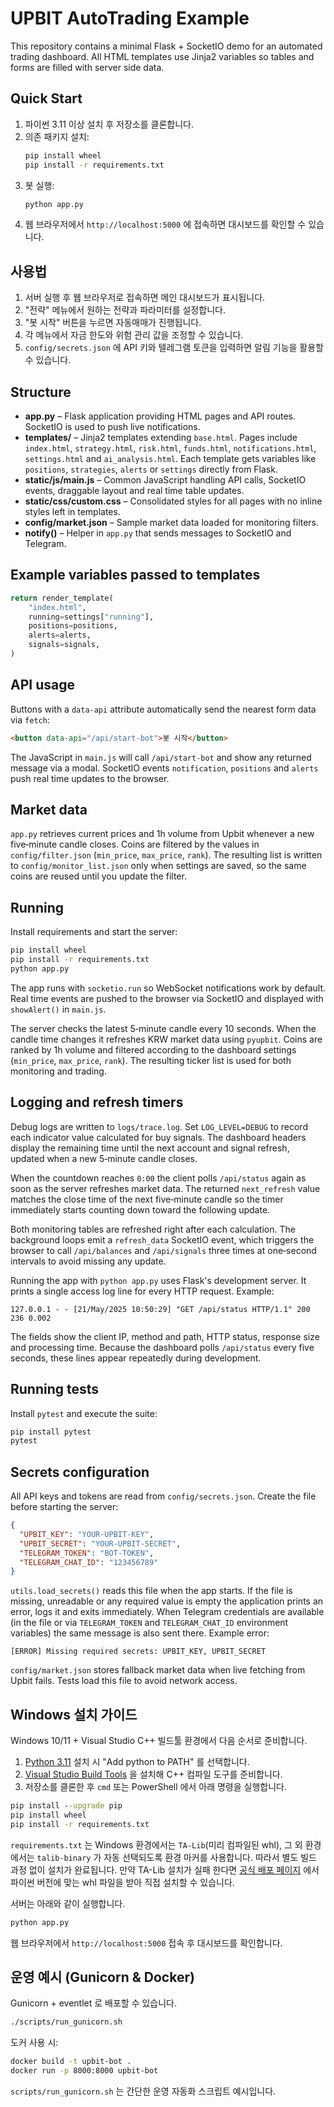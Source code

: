 # UPBIT AutoTrading Example

This repository contains a minimal Flask + SocketIO demo for an automated
trading dashboard. All HTML templates use Jinja2 variables so tables and forms
are filled with server side data.

## Quick Start
1. 파이썬 3.11 이상 설치 후 저장소를 클론합니다.
2. 의존 패키지 설치:
   ```bash
   pip install wheel
   pip install -r requirements.txt
   ```
3. 봇 실행:
   ```bash
   python app.py
   ```
4. 웹 브라우저에서 `http://localhost:5000` 에 접속하면 대시보드를 확인할 수 있습니다.
## 사용법
1. 서버 실행 후 웹 브라우저로 접속하면 메인 대시보드가 표시됩니다.
2. "전략" 메뉴에서 원하는 전략과 파라미터를 설정합니다.
3. "봇 시작" 버튼을 누르면 자동매매가 진행됩니다.
4. 각 메뉴에서 자금 한도와 위험 관리 값을 조정할 수 있습니다.
5. `config/secrets.json` 에 API 키와 텔레그램 토큰을 입력하면 알림 기능을 활용할 수 있습니다.


## Structure
- **app.py** – Flask application providing HTML pages and API routes. SocketIO is used to push live notifications.
- **templates/** – Jinja2 templates extending `base.html`. Pages include
  `index.html`, `strategy.html`, `risk.html`, `funds.html`, `notifications.html`,
  `settings.html` and `ai_analysis.html`.
  Each template gets variables like `positions`, `strategies`, `alerts` or `settings` directly from Flask.
- **static/js/main.js** – Common JavaScript handling API calls, SocketIO events,
  draggable layout and real time table updates.
- **static/css/custom.css** – Consolidated styles for all pages with no inline styles left in templates.
- **config/market.json** – Sample market data loaded for monitoring filters.
- **notify()** – Helper in `app.py` that sends messages to SocketIO and Telegram.

## Example variables passed to templates
```python
return render_template(
    "index.html",
    running=settings["running"],
    positions=positions,
    alerts=alerts,
    signals=signals,
)
```

## API usage
Buttons with a `data-api` attribute automatically send the nearest form data via `fetch`:
```html
<button data-api="/api/start-bot">봇 시작</button>
```
The JavaScript in `main.js` will call `/api/start-bot` and show any returned message via a modal.
SocketIO events `notification`, `positions` and `alerts` push real time updates to the browser.

## Market data
`app.py` retrieves current prices and 1h volume from Upbit whenever a new
five‑minute candle closes.
Coins are filtered by the values in `config/filter.json` (`min_price`, `max_price`, `rank`).
The resulting list is written to `config/monitor_list.json` only when settings are saved,
so the same coins are reused until you update the filter.

## Running
Install requirements and start the server:
```bash
pip install wheel
pip install -r requirements.txt
python app.py
```
The app runs with `socketio.run` so WebSocket notifications work by default.
Real time events are pushed to the browser via SocketIO and displayed with `showAlert()` in `main.js`.

The server checks the latest 5‑minute candle every 10 seconds. When the candle
time changes it refreshes KRW market data using `pyupbit`. Coins are ranked by
1h volume and filtered according to the dashboard settings (`min_price`,
`max_price`, `rank`). The resulting ticker list is used for both monitoring and
trading.

## Logging and refresh timers
Debug logs are written to `logs/trace.log`. Set `LOG_LEVEL=DEBUG` to record each
indicator value calculated for buy signals. The dashboard headers display the
remaining time until the next account and signal refresh, updated when a new
5‑minute candle closes.

When the countdown reaches `0:00` the client polls `/api/status` again as soon
as the server refreshes market data. The returned `next_refresh` value matches
the close time of the next five‑minute candle so the timer immediately starts
counting down toward the following update.

Both monitoring tables are refreshed right after each calculation. The
background loops emit a `refresh_data` SocketIO event, which triggers the
browser to call `/api/balances` and `/api/signals` three times at one‑second
intervals to avoid missing any update.

Running the app with `python app.py` uses Flask's development server. It prints
a single access log line for every HTTP request. Example:
```
127.0.0.1 - - [21/May/2025 10:50:29] "GET /api/status HTTP/1.1" 200 236 0.002
```
The fields show the client IP, method and path, HTTP status, response size and
processing time. Because the dashboard polls `/api/status` every five seconds,
these lines appear repeatedly during development.

## Running tests
Install `pytest` and execute the suite:
```bash
pip install pytest
pytest
```

## Secrets configuration
All API keys and tokens are read from `config/secrets.json`. Create the file before starting the server:

```json
{
  "UPBIT_KEY": "YOUR-UPBIT-KEY",
  "UPBIT_SECRET": "YOUR-UPBIT-SECRET",
  "TELEGRAM_TOKEN": "BOT-TOKEN",
  "TELEGRAM_CHAT_ID": "123456789"
}
```

`utils.load_secrets()` reads this file when the app starts. If the file is missing,
unreadable or any required value is empty the application prints an error,
logs it and exits immediately. When Telegram credentials are available (in the
file or via `TELEGRAM_TOKEN` and `TELEGRAM_CHAT_ID` environment variables) the
same message is also sent there.
Example error:
```
[ERROR] Missing required secrets: UPBIT_KEY, UPBIT_SECRET
```

`config/market.json` stores fallback market data when live fetching from Upbit
fails. Tests load this file to avoid network access.

## Windows 설치 가이드
Windows 10/11 + Visual Studio C++ 빌드툴 환경에서 다음 순서로 준비합니다.

1. [Python 3.11](https://www.python.org/) 설치 시 "Add python to PATH" 를 선택합니다.
2. [Visual Studio Build Tools](https://visualstudio.microsoft.com/visual-cpp-build-tools/) 을 설치해 C++ 컴파일 도구를 준비합니다.
3. 저장소를 클론한 후 `cmd` 또는 PowerShell 에서 아래 명령을 실행합니다.

```cmd
pip install --upgrade pip
pip install wheel
pip install -r requirements.txt
```

`requirements.txt` 는 Windows 환경에서는 `TA-Lib`(미리 컴파일된 whl), 그
외 환경에서는 `talib-binary` 가 자동 선택되도록 환경 마커를 사용합니다.
따라서 별도 빌드 과정 없이 설치가 완료됩니다. 만약 TA-Lib 설치가 실패
한다면 [공식 배포 페이지](https://www.lfd.uci.edu/~gohlke/pythonlibs/#ta-lib)
에서 파이썬 버전에 맞는 whl 파일을 받아 직접 설치할 수 있습니다.

서버는 아래와 같이 실행합니다.

```cmd
python app.py
```

웹 브라우저에서 `http://localhost:5000` 접속 후 대시보드를 확인합니다.

## 운영 예시 (Gunicorn & Docker)

Gunicorn + eventlet 로 배포할 수 있습니다.

```bash
./scripts/run_gunicorn.sh
```

도커 사용 시:

```bash
docker build -t upbit-bot .
docker run -p 8000:8000 upbit-bot
```

`scripts/run_gunicorn.sh` 는 간단한 운영 자동화 스크립트 예시입니다.
